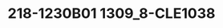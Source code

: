 ---
title: 218-1230B01 1309_8-CLE1038
image: 218-1230B01 1309_8-CLE1038.jpg
brand: thumbs
layout: vestito
---